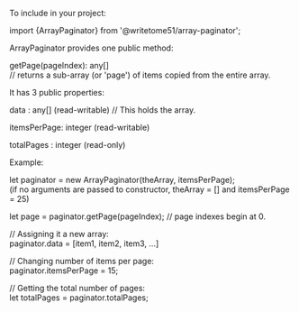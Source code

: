 To include in your project:

import {ArrayPaginator} from '@writetome51/array-paginator';

ArrayPaginator provides one public method:  

getPage(pageIndex): any[]  
// returns a sub-array (or 'page') of items copied from the entire array.

It has 3 public properties:

data : any[] (read-writable)  // This holds the array.

itemsPerPage: integer  (read-writable)  

totalPages :  integer (read-only)  


Example:

let paginator = new ArrayPaginator(theArray, itemsPerPage);  
(if no arguments are passed to constructor, theArray = [] and itemsPerPage = 25)

let page = paginator.getPage(pageIndex);  // page indexes begin at 0.

// Assigning it a new array:  
paginator.data = [item1, item2, item3, ...]

// Changing number of items per page:  
paginator.itemsPerPage = 15;

// Getting the total number of pages:  
let totalPages = paginator.totalPages;
